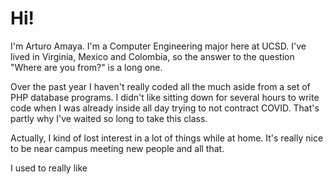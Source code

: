 # Hi! 
I'm Arturo Amaya. I'm a Computer Engineering major here at UCSD. I've lived in Virginia, Mexico and Colombia, so the answer to the question "Where are you from?" is a long one. 

Over the past year I haven't really coded all the much aside from a set of PHP database programs. I didn't like sitting down for several hours to write code when I was already inside all day trying to not contract COVID. That's partly why I've waited so long to take this class.

Actually, I kind of lost interest in a lot of things while at home. It's really nice to be near campus meeting new people and all that.

I used to really like 

